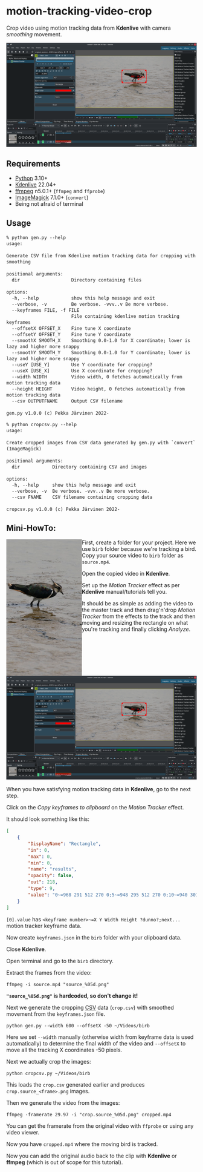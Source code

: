 # motion-tracking-video-crop

Crop video using motion tracking data from **Kdenlive** with camera *smoothing* movement.  

<img src="https://github.com/raspi/motion-tracking-video-crop/blob/main/_doc/kdenlive_motion_tracking.png" alt="Kdenlive Motion Tracker" />

## Requirements

* [Python](https://www.python.org/) 3.10+
* [Kdenlive](https://kdenlive.org/en/) 22.04+
* [ffmpeg](https://ffmpeg.org/) n5.0.1+ (`ffmpeg` and `ffprobe`)
* [ImageMagick](https://imagemagick.org/) 7.1.0+ (`convert`)
* Being not afraid of terminal 

## Usage

```shell
% python gen.py --help
usage: 

Generate CSV file from Kdenlive motion tracking data for cropping with smoothing

positional arguments:
  dir                   Directory containing files

options:
  -h, --help            show this help message and exit
  --verbose, -v         Be verbose. -vvv..v Be more verbose.
  --keyframes FILE, -f FILE
                        File containing kdenlive motion tracking keyframes
  --offsetX OFFSET_X    Fine tune X coordinate
  --offsetY OFFSET_Y    Fine tune Y coordinate
  --smoothX SMOOTH_X    Smoothing 0.0-1.0 for X coordinate; lower is lazy and higher more snappy
  --smoothY SMOOTH_Y    Smoothing 0.0-1.0 for Y coordinate; lower is lazy and higher more snappy
  --useY [USE_Y]        Use Y coordinate for cropping?
  --useX [USE_X]        Use X coordinate for cropping?
  --width WIDTH         Video width, 0 fetches automatically from motion tracking data
  --height HEIGHT       Video height, 0 fetches automatically from motion tracking data
  --csv OUTPUTFNAME     Output CSV filename

gen.py v1.0.0 (c) Pekka Järvinen 2022-
```

```shell
% python cropcsv.py --help
usage: 

Create cropped images from CSV data generated by gen.py with `convert` (ImageMagick)

positional arguments:
  dir            Directory containing CSV and images

options:
  -h, --help     show this help message and exit
  --verbose, -v  Be verbose. -vvv..v Be more verbose.
  --csv FNAME    CSV filename containing cropping data

cropcsv.py v1.0.0 (c) Pekka Järvinen 2022-
```

## Mini-HowTo:

[<img src="https://github.com/raspi/motion-tracking-video-crop/blob/main/_doc/cropped.png" alt="cropped image" width="200" align="left" />](https://raw.githubusercontent.com/raspi/motion-tracking-video-crop/main/_doc/cropped.mp4 "Cropped video")

First, create a folder for your project. Here we use `birb` folder because we're tracking a bird.
Copy your source video to `birb` folder as `source.mp4`.   

Open the copied video in **Kdenlive**.

Set up the *Motion Tracker* effect as per **Kdenlive** manual/tutorials tell you.

It should be as simple as adding the video to the master track 
and then drag'n'drop *Motion Tracker* from the effects to the track and 
then moving and resizing the rectangle on what you're tracking and finally clicking *Analyze*.

<img src="https://github.com/raspi/motion-tracking-video-crop/blob/main/_doc/kdenlive_motion_tracking.png" alt="Kdenlive Motion Tracker" width="800" />

When you have satisfying motion tracking data in **Kdenlive**, go to the next step.

Click on the *Copy keyframes to clipboard* on the *Motion Tracker* effect. 

It should look something like this:

```json
[
    {
        "DisplayName": "Rectangle",
        "in": 0,
        "max": 0,
        "min": 0,
        "name": "results",
        "opacity": false,
        "out": 218,
        "type": 9,
        "value": "0~=968 291 512 270 0;5~=948 295 512 270 0;10~=940 301 512 270 0;15~=930 291 512 270 0;20~=926 287 512 270 0;25~=914 291 512 270 0;30~=914 289 512 270 0;35~=928 269 512 270 0;40~=966 291 512 270 0;45~=1052 275 512 270 0;50~=1072 293 512 270 0;55~=1062 297 512 270 0;60~=1048 295 512 270 0;65~=1040 299 512 270 0;70~=1050 309 512 270 0;75~=1100 299 512 270 0;80~=1146 299 512 270 0;85~=1148 301 512 270 0;90~=1170 313 512 270 0;95~=1192 311 512 270 0;100~=1182 309 512 270 0;105~=1176 309 512 270 0;110~=1158 303 512 270 0;115~=1132 307 512 270 0;120~=1120 313 512 270 0;125~=1152 301 512 270 0;130~=1184 283 512 270 0;135~=1170 309 512 270 0;140~=1156 327 512 270 0;145~=1136 323 512 270 0;150~=1126 331 512 270 0;155~=1120 353 512 270 0;160~=1108 351 512 270 0;165~=1096 343 512 270 0;170~=1080 341 512 270 0;175~=1056 339 512 270 0;180~=1060 341 512 270 0;185~=1072 345 512 270 0;190~=1068 351 512 270 0;195~=1066 353 512 270 0;200~=1062 357 512 270 0;205~=1048 351 512 270 0;210~=1056 355 512 270 0;215~=1058 361 512 270 0;217~=1058 361 512 270 0"
    }
]
```

`[0].value` has `<keyframe number>~=X Y Width Height ?dunno?;next...` motion tracker keyframe data. 

Now create `keyframes.json` in the `birb` folder with your clipboard data.

Close **Kdenlive**.

Open terminal and go to the `birb` directory.

Extract the frames from the video:

    ffmpeg -i source.mp4 "source_%05d.png"

**`"source_%05d.png"` is hardcoded, so don't change it!**

Next we generate the cropping [CSV](https://en.wikipedia.org/wiki/Comma-separated_values) data (`crop.csv`) with smoothed movement from the `keyframes.json` file.

    python gen.py --width 600 --offsetX -50 ~/Videos/birb

Here we set `--width` manually (otherwise width from keyframe data is used automatically) to determine the final width of the video
and `--offsetX` to move all the tracking X coordinates -50 pixels.

Next we actually crop the images:

    python cropcsv.py ~/Videos/birb

This loads the `crop.csv` generated earlier and produces `crop.source_<frame>.png` images.

Then we generate the video from the images:

    ffmpeg -framerate 29.97 -i "crop.source_%05d.png" cropped.mp4

You can get the framerate from the original video with `ffprobe` or using any video viewer.

Now you have `cropped.mp4` where the moving bird is tracked.

Now you can add the original audio back to the clip with **Kdenlive** or **ffmpeg** (which is out of scope for this tutorial).
